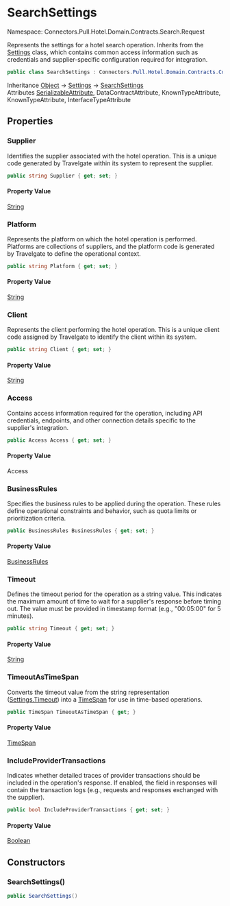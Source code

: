 # SearchSettings

Namespace: Connectors.Pull.Hotel.Domain.Contracts.Search.Request

Represents the settings for a hotel search operation.
 Inherits from the [Settings](./connectors.pull.hotel.domain.contracts.common.settings) class, which contains common access information such as credentials 
 and supplier-specific configuration required for integration.

```csharp
public class SearchSettings : Connectors.Pull.Hotel.Domain.Contracts.Common.Settings
```

Inheritance [Object](https://docs.microsoft.com/en-us/dotnet/api/system.object) → [Settings](./connectors.pull.hotel.domain.contracts.common.settings) → [SearchSettings](./connectors.pull.hotel.domain.contracts.search.request.searchsettings)<br />
Attributes [SerializableAttribute](https://docs.microsoft.com/en-us/dotnet/api/system.serializableattribute), DataContractAttribute, KnownTypeAttribute, KnownTypeAttribute, InterfaceTypeAttribute

## Properties

### **Supplier**

Identifies the supplier associated with the hotel operation. 
 This is a unique code generated by Travelgate within its system to represent the supplier.

```csharp
public string Supplier { get; set; }
```

#### Property Value

[String](https://docs.microsoft.com/en-us/dotnet/api/system.string)<br />

### **Platform**

Represents the platform on which the hotel operation is performed.
 Platforms are collections of suppliers, and the platform code is generated by Travelgate 
 to define the operational context.

```csharp
public string Platform { get; set; }
```

#### Property Value

[String](https://docs.microsoft.com/en-us/dotnet/api/system.string)<br />

### **Client**

Represents the client performing the hotel operation.
 This is a unique client code assigned by Travelgate to identify the client within its system.

```csharp
public string Client { get; set; }
```

#### Property Value

[String](https://docs.microsoft.com/en-us/dotnet/api/system.string)<br />

### **Access**

Contains access information required for the operation, including API credentials, 
 endpoints, and other connection details specific to the supplier's integration.

```csharp
public Access Access { get; set; }
```

#### Property Value

Access<br />

### **BusinessRules**

Specifies the business rules to be applied during the operation. 
 These rules define operational constraints and behavior, such as quota limits or prioritization criteria.

```csharp
public BusinessRules BusinessRules { get; set; }
```

#### Property Value

[BusinessRules](./connectors.pull.hotel.domain.contracts.common.businessrules)<br />

### **Timeout**

Defines the timeout period for the operation as a string value.
 This indicates the maximum amount of time to wait for a supplier's response before timing out.
 The value must be provided in timestamp format (e.g., "00:05:00" for 5 minutes).

```csharp
public string Timeout { get; set; }
```

#### Property Value

[String](https://docs.microsoft.com/en-us/dotnet/api/system.string)<br />

### **TimeoutAsTimeSpan**

Converts the timeout value from the string representation ([Settings.Timeout](./connectors.pull.hotel.domain.contracts.common.settings#timeout)) 
 into a [TimeSpan](https://docs.microsoft.com/en-us/dotnet/api/system.timespan) for use in time-based operations.

```csharp
public TimeSpan TimeoutAsTimeSpan { get; }
```

#### Property Value

[TimeSpan](https://docs.microsoft.com/en-us/dotnet/api/system.timespan)<br />

### **IncludeProviderTransactions**

Indicates whether detailed traces of provider transactions should be included in the operation's response.
 If enabled, the  field in responses will contain the transaction logs 
 (e.g., requests and responses exchanged with the supplier).

```csharp
public bool IncludeProviderTransactions { get; set; }
```

#### Property Value

[Boolean](https://docs.microsoft.com/en-us/dotnet/api/system.boolean)<br />

## Constructors

### **SearchSettings()**

```csharp
public SearchSettings()
```
